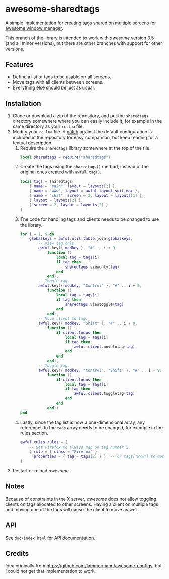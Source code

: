 awesome-sharedtags
==================

A simple implementation for creating tags shared on multiple screens for
[awesome window manager](http://awesome.naquadah.org/).

This branch of the library is intended to work with *awesome* version 3.5 (and
all minor versions), but there are other branches with support for other
versions.

Features
--------

* Define a list of tags to be usable on all screens.
* Move tags with all clients between screens.
* Everything else should be just as usual.

Installation
------------

1. Clone or download a zip of the repository, and put the `sharedtags`
   directory somewhere where you can easily include it, for example in the same
   directory as your `rc.lua` file.
2. Modify your `rc.lua` file. A [patch](rc.lua.patch) against the default
   configuration is included in the repository for easy comparison, but keep
   reading for a textual description.
   1. Require the `sharedtags` library somewhere at the top of the file.
      ```lua
      local sharedtags = require("sharedtags")
      ```
   2. Create the tags using the `sharedtags()` method, instead of the original
      ones created with `awful.tag()`.
      ```lua
      local tags = sharedtags(
          { name = "main", layout = layouts[2] },
          { name = "www", layout = awful.layout.suit.max },
          { name = "chat", screen = 2, layout = layouts[1] },
          { layout = layouts[2] },
          { screen = 2, layout = layouts[2] }
      )
      ```
   3. The code for handling tags and clients needs to be changed to use the
      library.
      ```lua
      for i = 1, 9 do
          globalkeys = awful.util.table.join(globalkeys,
              -- View tag only.
              awful.key({ modkey }, "#" .. i + 9,
                  function ()
                      local tag = tags[i]
                      if tag then
                          sharedtags.viewonly(tag)
                      end
                  end),
              -- Toggle tag.
              awful.key({ modkey, "Control" }, "#" .. i + 9,
                  function ()
                      local tag = tags[i]
                      if tag then
                          sharedtags.viewtoggle(tag)
                      end
                  end),
              -- Move client to tag.
              awful.key({ modkey, "Shift" }, "#" .. i + 9,
                  function ()
                      if client.focus then
                          local tag = tags[i]
                          if tag then
                              awful.client.movetotag(tag)
                          end
                      end
                  end),
              -- Toggle tag.
              awful.key({ modkey, "Control", "Shift" }, "#" .. i + 9,
                  function ()
                      if client.focus then
                          local tag = tags[i]
                          if tag then
                              awful.client.toggletag(tag)
                          end
                      end
                  end))
      end
      ```
   4. Lastly, since the tag list is now a one-dimensional array, any references
      to the `tags` array needs to be changed, for example in the rules section.
      ```lua
      awful.rules.rules = {
          -- Set Firefox to always map on tag number 2.
          { rule = { class = "Firefox" },
            properties = { tag = tags[2] } }, -- or tags["www"] to map it to the name instead
      }
      ```
3. Restart or reload *awesome*.

Notes
-----

Because of constraints in the X server, *awesome* does not allow
toggling clients on tags allocated to other screens. Having a client on
multiple tags and moving one of the tags will cause the client to move as well.

API
---

See [`doc/index.html`](doc/index.html) for API documentation.

Credits
-------

Idea originally from https://github.com/lammermann/awesome-configs, but I could
not get that implementation to work.
